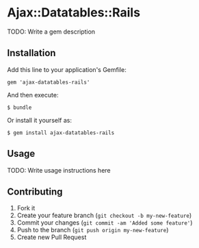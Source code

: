 # Ajax::Datatables::Rails

TODO: Write a gem description

## Installation

Add this line to your application's Gemfile:

    gem 'ajax-datatables-rails'

And then execute:

    $ bundle

Or install it yourself as:

    $ gem install ajax-datatables-rails

## Usage

TODO: Write usage instructions here

## Contributing

1. Fork it
2. Create your feature branch (`git checkout -b my-new-feature`)
3. Commit your changes (`git commit -am 'Added some feature'`)
4. Push to the branch (`git push origin my-new-feature`)
5. Create new Pull Request
